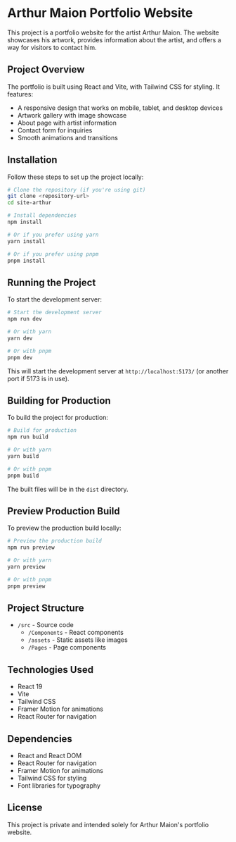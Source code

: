 # Arthur Maion Portfolio Website

This project is a portfolio website for the artist Arthur Maion. The website showcases his artwork, provides information about the artist, and offers a way for visitors to contact him.

## Project Overview

The portfolio is built using React and Vite, with Tailwind CSS for styling. It features:
- A responsive design that works on mobile, tablet, and desktop devices
- Artwork gallery with image showcase
- About page with artist information
- Contact form for inquiries
- Smooth animations and transitions

## Installation

Follow these steps to set up the project locally:

```bash
# Clone the repository (if you're using git)
git clone <repository-url>
cd site-arthur

# Install dependencies
npm install

# Or if you prefer using yarn
yarn install

# Or if you prefer using pnpm
pnpm install
```

## Running the Project

To start the development server:

```bash
# Start the development server
npm run dev

# Or with yarn
yarn dev

# Or with pnpm
pnpm dev
```

This will start the development server at `http://localhost:5173/` (or another port if 5173 is in use).

## Building for Production

To build the project for production:

```bash
# Build for production
npm run build

# Or with yarn
yarn build

# Or with pnpm
pnpm build
```

The built files will be in the `dist` directory.

## Preview Production Build

To preview the production build locally:

```bash
# Preview the production build
npm run preview

# Or with yarn
yarn preview

# Or with pnpm
pnpm preview
```

## Project Structure

- `/src` - Source code
  - `/Components` - React components
  - `/assets` - Static assets like images
  - `/Pages` - Page components

## Technologies Used

- React 19
- Vite
- Tailwind CSS
- Framer Motion for animations
- React Router for navigation

## Dependencies

- React and React DOM
- React Router for navigation
- Framer Motion for animations
- Tailwind CSS for styling
- Font libraries for typography

## License

This project is private and intended solely for Arthur Maion's portfolio website.